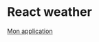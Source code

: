 <h1>
    React weather
</h1>
<a href="https://samisassi8.github.io/weather/">
    Mon application
</a>
